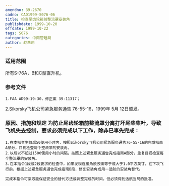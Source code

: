 ```yaml
---
amendno: 39-2670
cadno: CAD1999-S076-06
title: 检查尾齿轮箱前整流罩安装角
publishdate: 1999-10-20
effdate: 1999-10-22
tags: S076
categories: 中南管理局
author: 赵燕莉
---
```


### 适用范围 
所有S-76A，B和C型直升机。

### 参考文件
    1.FAA AD99-19-30，修正案 39-11317；
 2.Sikorsky飞机公司紧急服务通告 76-55-16，1999年 5月 12日颁发。

### 原因、措施和规定     为防止尾齿轮箱前整流罩分离打坏尾桨桨叶，导致飞机失去控制，要求必须完成以下工作，除非已事先完成： 
    1.在本指令生效后50使用小时内，按照Sikorsky飞机公司紧急服务通告76-55-16的完成指南A部分，目视检查每个整流罩的安装角。 
    2.以后以不超过1500使用小时的间隔，按照上述紧急服务通告完成指南A部分，重复目视检查每个整流罩的安装角。 
    3.在本指令1段或2段要求的检查中，如果发现连接角脱胶面等于或大于1.0平方英寸，在下次飞行前，根据上述紧急服务通告完成指南B段，修复安装角或用一适航的安装角替代。 

    完成本指令可采取能保证安全的替代方法或调整完成的时间，但必须得到适航当局的批准。
  
